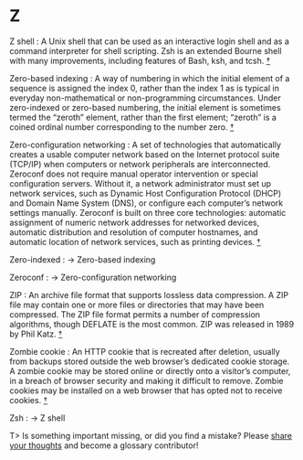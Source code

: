# Z

Z shell
: A Unix shell that can be used as an interactive login shell and as a command interpreter for shell scripting. Zsh is an extended Bourne shell with many improvements, including features of Bash, ksh, and tcsh.&nbsp;[†](#w-zsh)

Zero-based indexing
: A way of numbering in which the initial element of a sequence is assigned the index 0, rather than the index 1 as is typical in everyday non-mathematical or non-programming circumstances. Under zero-indexed or zero-based numbering, the initial element is sometimes termed the “zeroth” element, rather than the first element; “zeroth” is a coined ordinal number corresponding to the number zero.&nbsp;[†](#w-zero-based-indexing)

Zero-configuration networking
: A set of technologies that automatically creates a usable computer network based on the Internet protocol suite (TCP/IP) when computers or network peripherals are interconnected. Zeroconf does not require manual operator intervention or special configuration servers. Without it, a network administrator must set up network services, such as Dynamic Host Configuration Protocol (DHCP) and Domain Name System (DNS), or configure each computer’s network settings manually. Zeroconf is built on three core technologies: automatic assignment of numeric network addresses for networked devices, automatic distribution and resolution of computer hostnames, and automatic location of network services, such as printing devices.&nbsp;[†](#w-zeroconf)

Zero-indexed
: → Zero-based indexing

Zeroconf
: → Zero-configuration networking

ZIP
: An archive file format that supports lossless data compression. A ZIP file may contain one or more files or directories that may have been compressed. The ZIP file format permits a number of compression algorithms, though DEFLATE is the most common. ZIP was released in 1989 by Phil Katz.&nbsp;[†](#w-zip)

Zombie cookie
: An HTTP cookie that is recreated after deletion, usually from backups stored outside the web browser’s dedicated cookie storage. A zombie cookie may be stored online or directly onto a visitor’s computer, in a breach of browser security and making it difficult to remove. Zombie cookies may be installed on a web browser that has opted not to receive cookies.&nbsp;[†](#w-zombie-cookie)

Zsh
: → Z shell

T> Is something important missing, or did you find a mistake? Please [share your thoughts](https://github.com/j9t/web-development-glossary-forum/issues/new) and become a glossary&nbsp;contributor!